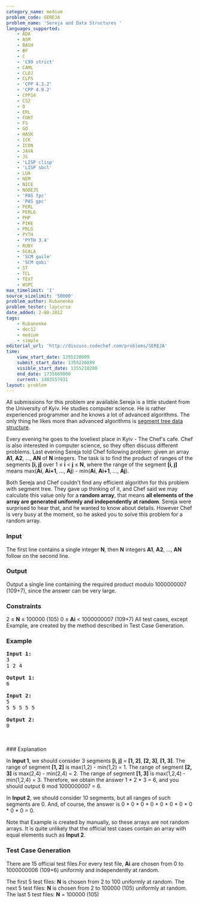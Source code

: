 ```yaml
---
category_name: medium
problem_code: SEREJA
problem_name: 'Sereja and Data Structures '
languages_supported:
    - ADA
    - ASM
    - BASH
    - BF
    - C
    - 'C99 strict'
    - CAML
    - CLOJ
    - CLPS
    - 'CPP 4.3.2'
    - 'CPP 4.9.2'
    - CPP14
    - CS2
    - D
    - ERL
    - FORT
    - FS
    - GO
    - HASK
    - ICK
    - ICON
    - JAVA
    - JS
    - 'LISP clisp'
    - 'LISP sbcl'
    - LUA
    - NEM
    - NICE
    - NODEJS
    - 'PAS fpc'
    - 'PAS gpc'
    - PERL
    - PERL6
    - PHP
    - PIKE
    - PRLG
    - PYTH
    - 'PYTH 3.4'
    - RUBY
    - SCALA
    - 'SCM guile'
    - 'SCM qobi'
    - ST
    - TCL
    - TEXT
    - WSPC
max_timelimit: '1'
source_sizelimit: '50000'
problem_author: Rubanenko
problem_tester: laycurse
date_added: 2-08-2012
tags:
    - Rubanenko
    - dec12
    - medium
    - simple
editorial_url: 'http://discuss.codechef.com/problems/SEREJA'
time:
    view_start_date: 1355220899
    submit_start_date: 1355220899
    visible_start_date: 1355218200
    end_date: 1735669800
    current: 1493557931
layout: problem
---
```

All submissions for this problem are available.Sereja is a little student from the University of Kyiv. He studies computer science. He is rather experienced programmer and he knows a lot of advanced algorithms. The only thing he likes more than advanced algorithms is [segment tree data structure](http://en.wikipedia.org/wiki/Segment_tree).

Every evening he goes to the loveliest place in Kyiv - The Chef's cafe. Chef is also interested in computer science, so they often discuss different problems. Last evening Sereja told Chef following problem: given an array **A1**, **A2**, ..., **AN** of **N** integers. The task is to find the product of ranges of the segments **\[i, j\]** over 1 ≤ **i** < **j** ≤ **N**, where the range of the segment **\[i, j\]** means max(**Ai**, **Ai+1**, ..., **Aj**) - min(**Ai**, **Ai+1**, ..., **Aj**).

Both Sereja and Chef couldn't find any efficient algorithm for this problem with segment tree. They gave up thinking of it, and Chef said we may calculate this value only for a **random array**, that means **all elements of the array are generated uniformly and independently at random**. Sereja were surprised to hear that, and he wanted to know about details. However Chef is very busy at the moment, so he asked you to solve this problem for a random array.

### Input

The first line contains a single integer **N**, then **N** integers **A1**, **A2**, ..., **AN** follow on the second line.

### Output

Output a single line containing the required product modulo 1000000007 (109+7), since the answer can be very large.

### Constraints

2 ≤ **N** ≤ 100000 (105)
0 ≤ **Ai** < 1000000007 (109+7)
All test cases, except Example, are created by the method described in Test Case Generation.

### Example

<pre>
<b>Input 1:</b>
3
1 2 4

<b>Output 1:</b>
6

<b>Input 2:</b>
5
5 5 5 5 5

<b>Output 2:</b>
0


</pre>### Explanation
In **Input 1**, we should consider 3 segments **\[i, j\]** = **\[1, 2\]**, **\[2, 3\]**, **\[1, 3\]**.
 The range of segment **\[1, 2\]** is max(1,2) - min(1,2) = 1.
The range of segment **\[2, 3\]** is max(2,4) - min(2,4) = 2.
The range of segment **\[1, 3\]** is max(1,2,4) - min(1,2,4) = 3.
Therefore, we obtain the answer 1 \* 2 \* 3 = 6, and you should output 6 mod 1000000007 = 6.

In **Input 2**, we should consider 10 segments, but all ranges of such segments are 0. And, of course, the answer is 0 \* 0 \* 0 \* 0 \* 0 \* 0 \* 0 \* 0 \* 0 \* 0 = 0.

Note that Example is created by manually, so these arrays are not random arrays. It is quite unlikely that the official test cases contain an array with equal elements such as **Input 2**.

### Test Case Generation

There are 15 official test files.For every test file, **Ai** are chosen from 0 to 1000000006 (109+6) uniformly and independently at random.

The first 5 test files: **N** is chosen from 2 to 100 uniformly at random.
The next 5 test files: **N** is chosen from 2 to 100000 (105) uniformly at random.
The last 5 test files: **N** = 100000 (105)
